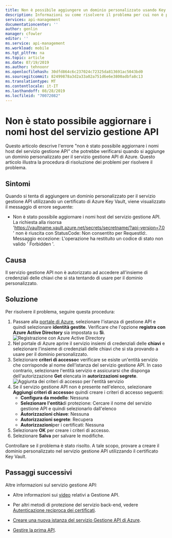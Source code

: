 ```yaml
---
title: Non è possibile aggiungere un dominio personalizzato usando Key Vault certificato in gestione API di Azure | Microsoft Docs
description: Informazioni su come risolvere il problema per cui non è possibile aggiungere un dominio personalizzato in gestione API di Azure usando un certificato di Key Vault.
services: api-management
documentationcenter: ''
author: genlin
manager: cfowler
editor: ''
ms.service: api-management
ms.workload: mobile
ms.tgt_pltfrm: na
ms.topic: article
ms.date: 07/19/2019
ms.author: tehnoonr
ms.openlocfilehash: 30dfd864c6c237024c72325da813691ac5043bd0
ms.sourcegitcommit: 82499878a3d2a33a02a751d6e6e3800adbfa8c13
ms.translationtype: MT
ms.contentlocale: it-IT
ms.lasthandoff: 08/28/2019
ms.locfileid: "70072082"
---
```

# <a name="failed-to-update-api-management-service-hostnames"></a>Non è stato possibile aggiornare i nomi host del servizio gestione API

Questo articolo descrive l'errore "non è stato possibile aggiornare i nomi host del servizio gestione API" che potrebbe verificarsi quando si aggiunge un dominio personalizzato per il servizio gestione API di Azure. Questo articolo illustra la procedura di risoluzione dei problemi per risolvere il problema.

## <a name="symptoms"></a>Sintomi

Quando si tenta di aggiungere un dominio personalizzato per il servizio gestione API utilizzando un certificato di Azure Key Vault, viene visualizzato il messaggio di errore seguente:

- Non è stato possibile aggiornare i nomi host del servizio gestione API. La richiesta alla risorsa 'https://vaultname.vault.azure.net/secrets/secretname/?api-version=7.0 ' non è riuscita con StatusCode: Non consentito per RequestId:. Messaggio eccezione: L'operazione ha restituito un codice di stato non valido ' Forbidden '.

## <a name="cause"></a>Causa

Il servizio gestione API non è autorizzato ad accedere all'insieme di credenziali delle chiavi che si sta tentando di usare per il dominio personalizzato.

## <a name="solution"></a>Soluzione

Per risolvere il problema, seguire questa procedura:

1. Passare alla [portale di Azure](Https://portal.azure.com), selezionare l'istanza di gestione API e quindi selezionare **identità gestite**. Verificare che l'opzione **registra con Azure Active Directory** sia impostata su **Sì**. 
    ![Registrazione con Azure Active Directory](./media/api-management-troubleshoot-cannot-add-custom-domain/register-with-aad.png)
1. Nel portale di Azure aprire il servizio insiemi di credenziali delle **chiavi** e selezionare l'insieme di credenziali delle chiavi che si sta provando a usare per il dominio personalizzato.
1. Selezionare **criteri di accesso**e verificare se esiste un'entità servizio che corrisponde al nome dell'istanza del servizio gestione API. In caso contrario, selezionare l'entità servizio e assicurarsi che disponga dell'autorizzazione **Get** elencata in **autorizzazioni segrete**.  
    ![Aggiunta dei criteri di accesso per l'entità servizio](./media/api-management-troubleshoot-cannot-add-custom-domain/access-policy.png)
1. Se il servizio gestione API non è presente nell'elenco, selezionare **Aggiungi criteri di accesso**e quindi creare i criteri di accesso seguenti:
    - **Configura da modello**: Nessuna
    - **Selezionare l'entità**di protezione: Cercare il nome del servizio gestione API e quindi selezionarlo dall'elenco
    - **Autorizzazioni chiave**: Nessuna
    - **Autorizzazioni segrete**: Recupera
    - **Autorizzazioni**per i certificati: Nessuna
1. Selezionare **OK** per creare i criteri di accesso.
1. Selezionare **Salva** per salvare le modifiche.

Controllare se il problema è stato risolto. A tale scopo, provare a creare il dominio personalizzato nel servizio gestione API utilizzando il certificato Key Vault.

## <a name="next-steps"></a>Passaggi successivi
Altre informazioni sul servizio gestione API:

- Altre informazioni sui [video](https://azure.microsoft.com/documentation/videos/index/?services=api-management) relativi a Gestione API.
* Per altri metodi di protezione del servizio back-end, vedere [Autenticazione reciproca dei certificati](api-management-howto-mutual-certificates.md).

* [Creare una nuova istanza del servizio Gestione API di Azure](get-started-create-service-instance.md).
* [Gestire la prima API](import-and-publish.md).